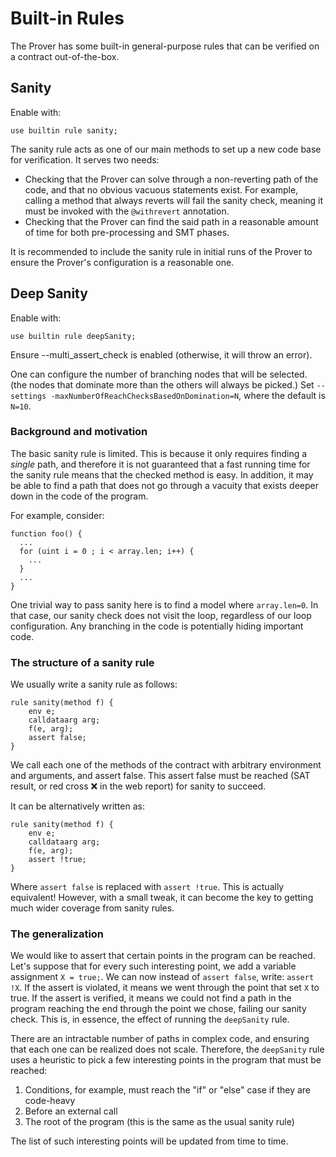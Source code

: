 Built-in Rules
==============

The Prover has some built-in general-purpose rules that can be verified on a
contract out-of-the-box.

## Sanity

Enable with:
```cvl
use builtin rule sanity;
```

The sanity rule acts as one of our main methods to set up a new code base for verification. It serves two needs:

- Checking that the Prover can solve through a non-reverting path of the code, and that no obvious vacuous statements exist. For example, calling a method that always reverts will fail the sanity check, meaning it must be invoked with the `@withrevert` annotation.
- Checking that the Prover can find the said path in a reasonable amount of time for both pre-processing and SMT phases.

It is recommended to include the sanity rule in initial runs of the Prover to ensure the Prover's configuration is a reasonable one.

## Deep Sanity

Enable with:
```cvl
use builtin rule deepSanity;
```

Ensure --multi_assert_check is enabled (otherwise, it will throw an error).

One can configure the number of branching nodes that will be selected. (the nodes that dominate more than the others will always be picked.) Set `--settings -maxNumberOfReachChecksBasedOnDomination=N`, where the default is `N=10`.

### Background and motivation

The basic sanity rule is limited. This is because it only requires finding a _single_ path, and therefore it is not guaranteed that a fast running time for the sanity rule means that the checked method is easy. In addition, it may be able to find a path that does not go through a vacuity that exists deeper down in the code of the program.

For example, consider:
```solidity
function foo() {
  ...
  for (uint i = 0 ; i < array.len; i++) {
    ...
  }
  ...
}
```

One trivial way to pass sanity here is to find a model where `array.len=0`. In that case, our sanity check does not visit the loop, regardless of our loop configuration. Any branching in the code is potentially hiding important code.

### The structure of a sanity rule

We usually write a sanity rule as follows:
```cvl
rule sanity(method f) {
	env e;
	calldataarg arg;
	f(e, arg); 
	assert false;
}
```

We call each one of the methods of the contract with arbitrary environment and arguments, and assert false. This assert false must be reached (SAT result, or red cross ❌ in the web report) for sanity to succeed.

It can be alternatively written as:
```cvl
rule sanity(method f) {
    env e;
    calldataarg arg;
    f(e, arg); 
    assert !true;
}
```

Where `assert false` is replaced with `assert !true`. This is actually equivalent! However, with a small tweak, it can become the key to getting much wider coverage from sanity rules.

### The generalization

We would like to assert that certain points in the program can be reached.
Let's suppose that for every such interesting point, we add a variable assignment `X = true;`.
We can now instead of `assert false`, write: `assert !X`. If the assert is violated, it means we went through the point that set `X` to true.
If the assert is verified, it means we could not find a path in the program reaching the end through the point we chose, failing our sanity check.
This is, in essence, the effect of running the `deepSanity` rule.

There are an intractable number of paths in complex code, and ensuring that each one can be realized does not scale.
Therefore, the `deepSanity` rule uses a heuristic to pick a few interesting points in the program that must be reached:
1. Conditions, for example, must reach the "if" or "else" case if they are code-heavy 
2. Before an external call
3. The root of the program (this is the same as the usual sanity rule)

The list of such interesting points will be updated from time to time.
